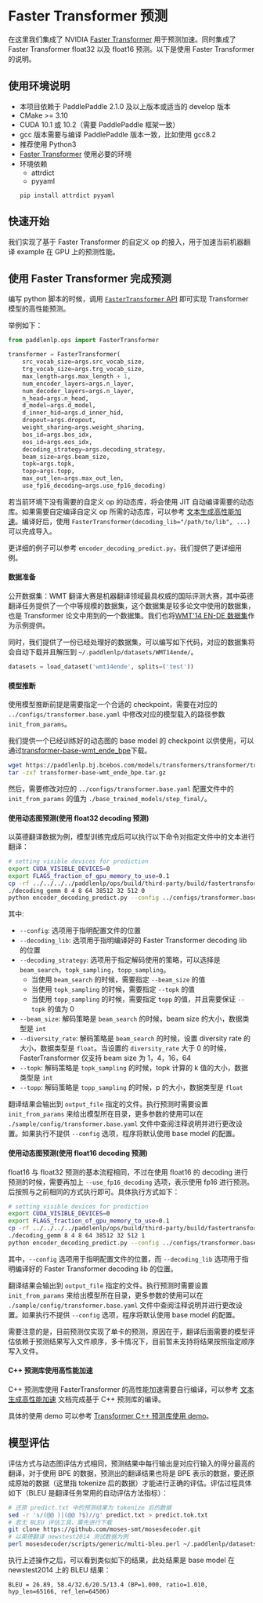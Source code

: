 # Faster Transformer 预测

在这里我们集成了 NVIDIA [Faster Transformer](https://github.com/NVIDIA/FasterTransformer/tree/v3.1) 用于预测加速。同时集成了 Faster Transformer float32 以及 float16 预测。以下是使用 Faster Transformer 的说明。

## 使用环境说明

* 本项目依赖于 PaddlePaddle 2.1.0 及以上版本或适当的 develop 版本
* CMake >= 3.10
* CUDA 10.1 或 10.2（需要 PaddlePaddle 框架一致）
* gcc 版本需要与编译 PaddlePaddle 版本一致，比如使用 gcc8.2
* 推荐使用 Python3
* [Faster Transformer](https://github.com/NVIDIA/FasterTransformer/tree/v3.1#setup) 使用必要的环境
* 环境依赖
  - attrdict
  - pyyaml
  ```shell
  pip install attrdict pyyaml
  ```

## 快速开始

我们实现了基于 Faster Transformer 的自定义 op 的接入，用于加速当前机器翻译 example 在 GPU 上的预测性能。

## 使用 Faster Transformer 完成预测

编写 python 脚本的时候，调用 [`FasterTransformer` API](https://paddlenlp.readthedocs.io/zh/latest/source/paddlenlp.ops.faster_transformer.transformer.faster_transformer.html#paddlenlp.ops.faster_transformer.transformer.faster_transformer.FasterTransformer) 即可实现 Transformer 模型的高性能预测。

举例如下：

``` python
from paddlenlp.ops import FasterTransformer

transformer = FasterTransformer(
    src_vocab_size=args.src_vocab_size,
    trg_vocab_size=args.trg_vocab_size,
    max_length=args.max_length + 1,
    num_encoder_layers=args.n_layer,
    num_decoder_layers=args.n_layer,
    n_head=args.n_head,
    d_model=args.d_model,
    d_inner_hid=args.d_inner_hid,
    dropout=args.dropout,
    weight_sharing=args.weight_sharing,
    bos_id=args.bos_idx,
    eos_id=args.eos_idx,
    decoding_strategy=args.decoding_strategy,
    beam_size=args.beam_size,
    topk=args.topk,
    topp=args.topp,
    max_out_len=args.max_out_len,
    use_fp16_decoding=args.use_fp16_decoding)
```

若当前环境下没有需要的自定义 op 的动态库，将会使用 JIT 自动编译需要的动态库。如果需要自定编译自定义 op 所需的动态库，可以参考 [文本生成高性能加速](../../../../paddlenlp/ops/README.md)。编译好后，使用 `FasterTransformer(decoding_lib="/path/to/lib", ...)` 可以完成导入。

更详细的例子可以参考 `encoder_decoding_predict.py`，我们提供了更详细用例。


#### 数据准备

公开数据集：WMT 翻译大赛是机器翻译领域最具权威的国际评测大赛，其中英德翻译任务提供了一个中等规模的数据集，这个数据集是较多论文中使用的数据集，也是 Transformer 论文中用到的一个数据集。我们也将[WMT'14 EN-DE 数据集](http://www.statmt.org/wmt14/translation-task.html)作为示例提供。

同时，我们提供了一份已经处理好的数据集，可以编写如下代码，对应的数据集将会自动下载并且解压到 `~/.paddlenlp/datasets/WMT14ende/`。

``` python
datasets = load_dataset('wmt14ende', splits=('test'))
```


#### 模型推断

使用模型推断前提是需要指定一个合适的 checkpoint，需要在对应的 `../configs/transformer.base.yaml` 中修改对应的模型载入的路径参数 `init_from_params`。

我们提供一个已经训练好的动态图的 base model 的 checkpoint 以供使用，可以通过[transformer-base-wmt_ende_bpe](https://paddlenlp.bj.bcebos.com/models/transformers/transformer/transformer-base-wmt_ende_bpe.tar.gz)下载。

``` sh
wget https://paddlenlp.bj.bcebos.com/models/transformers/transformer/transformer-base-wmt_ende_bpe.tar.gz
tar -zxf transformer-base-wmt_ende_bpe.tar.gz
```

然后，需要修改对应的 `../configs/transformer.base.yaml` 配置文件中的 `init_from_params` 的值为 `./base_trained_models/step_final/`。

#### 使用动态图预测(使用 float32 decoding 预测)

以英德翻译数据为例，模型训练完成后可以执行以下命令对指定文件中的文本进行翻译：

``` sh
# setting visible devices for prediction
export CUDA_VISIBLE_DEVICES=0
export FLAGS_fraction_of_gpu_memory_to_use=0.1
cp -rf ../../../../paddlenlp/ops/build/third-party/build/fastertransformer/bin/decoding_gemm ./
./decoding_gemm 8 4 8 64 38512 32 512 0
python encoder_decoding_predict.py --config ../configs/transformer.base.yaml --decoding_lib ../../../../paddlenlp/ops/build/lib/libdecoding_op.so --decoding_strategy beam_search --beam_size 5
```

其中:
* `--config`: 选项用于指明配置文件的位置
* `--decoding_lib`: 选项用于指明编译好的 Faster Transformer decoding lib 的位置
* `--decoding_strategy`: 选项用于指定解码使用的策略，可以选择是 `beam_search`，`topk_sampling`，`topp_sampling`。
  * 当使用 `beam_search` 的时候，需要指定 `--beam_size` 的值
  * 当使用 `topk_sampling` 的时候，需要指定 `--topk` 的值
  * 当使用 `topp_sampling` 的时候，需要指定 `topp` 的值，并且需要保证 `--topk` 的值为 0
* `--beam_size`: 解码策略是 `beam_search` 的时候，beam size 的大小，数据类型是 `int`
* `--diversity_rate`: 解码策略是 `beam_search` 的时候，设置 diversity rate 的大小，数据类型是 `float`。当设置的 `diversity_rate` 大于 0 的时候，FasterTransformer 仅支持 beam size 为 1，4，16，64
* `--topk`: 解码策略是 `topk_sampling` 的时候，topk 计算的 k 值的大小，数据类型是 `int`
* `--topp`: 解码策略是 `topp_sampling` 的时候，p 的大小，数据类型是 `float`

翻译结果会输出到 `output_file` 指定的文件。执行预测时需要设置 `init_from_params` 来给出模型所在目录，更多参数的使用可以在 `./sample/config/transformer.base.yaml` 文件中查阅注释说明并进行更改设置。如果执行不提供 `--config` 选项，程序将默认使用 base model 的配置。


#### 使用动态图预测(使用 float16 decoding 预测)

float16 与 float32 预测的基本流程相同，不过在使用 float16 的 decoding 进行预测的时候，需要再加上 `--use_fp16_decoding` 选项，表示使用 fp16 进行预测。后按照与之前相同的方式执行即可。具体执行方式如下：

``` sh
# setting visible devices for prediction
export CUDA_VISIBLE_DEVICES=0
export FLAGS_fraction_of_gpu_memory_to_use=0.1
cp -rf ../../../../paddlenlp/ops/build/third-party/build/fastertransformer/bin/decoding_gemm ./
./decoding_gemm 8 4 8 64 38512 32 512 1
python encoder_decoding_predict.py --config ../configs/transformer.base.yaml --decoding_lib ../../../../paddlenlp/ops/build/lib/libdecoding_op.so --use_fp16_decoding --decoding_strategy beam_search --beam_size 5
```

其中，`--config` 选项用于指明配置文件的位置，而 `--decoding_lib` 选项用于指明编译好的 Faster Transformer decoding lib 的位置。

翻译结果会输出到 `output_file` 指定的文件。执行预测时需要设置 `init_from_params` 来给出模型所在目录，更多参数的使用可以在 `./sample/config/transformer.base.yaml` 文件中查阅注释说明并进行更改设置。如果执行不提供 `--config` 选项，程序将默认使用 base model 的配置。

需要注意的是，目前预测仅实现了单卡的预测，原因在于，翻译后面需要的模型评估依赖于预测结果写入文件顺序，多卡情况下，目前暂未支持将结果按照指定顺序写入文件。

#### C++ 预测库使用高性能加速

C++ 预测库使用 FasterTransformer 的高性能加速需要自行编译，可以参考 [文本生成高性能加速](../../../../paddlenlp/ops/README.md) 文档完成基于 C++ 预测库的编译。

具体的使用 demo 可以参考 [Transformer C++ 预测库使用 demo](../../../../paddlenlp/ops/faster_transformer/src/demo/transformer_e2e.cc)。

## 模型评估

评估方式与动态图评估方式相同，预测结果中每行输出是对应行输入的得分最高的翻译，对于使用 BPE 的数据，预测出的翻译结果也将是 BPE 表示的数据，要还原成原始的数据（这里指 tokenize 后的数据）才能进行正确的评估。评估过程具体如下（BLEU 是翻译任务常用的自动评估方法指标）：

``` sh
# 还原 predict.txt 中的预测结果为 tokenize 后的数据
sed -r 's/(@@ )|(@@ ?$)//g' predict.txt > predict.tok.txt
# 若无 BLEU 评估工具，需先进行下载
git clone https://github.com/moses-smt/mosesdecoder.git
# 以英德翻译 newstest2014 测试数据为例
perl mosesdecoder/scripts/generic/multi-bleu.perl ~/.paddlenlp/datasets/WMT14ende/WMT14.en-de/wmt14_ende_data/newstest2014.tok.de < predict.tok.txt
```

执行上述操作之后，可以看到类似如下的结果，此处结果是 base model 在 newstest2014 上的 BLEU 结果：
```
BLEU = 26.89, 58.4/32.6/20.5/13.4 (BP=1.000, ratio=1.010, hyp_len=65166, ref_len=64506)
```
